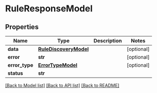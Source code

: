 # RuleResponseModel

## Properties
Name | Type | Description | Notes
------------ | ------------- | ------------- | -------------
**data** | [**RuleDiscoveryModel**](RuleDiscoveryModel.md) |  | [optional] 
**error** | **str** |  | [optional] 
**error_type** | [**ErrorTypeModel**](ErrorTypeModel.md) |  | [optional] 
**status** | **str** |  | 

[[Back to Model list]](../README.md#documentation-for-models) [[Back to API list]](../README.md#documentation-for-api-endpoints) [[Back to README]](../README.md)


